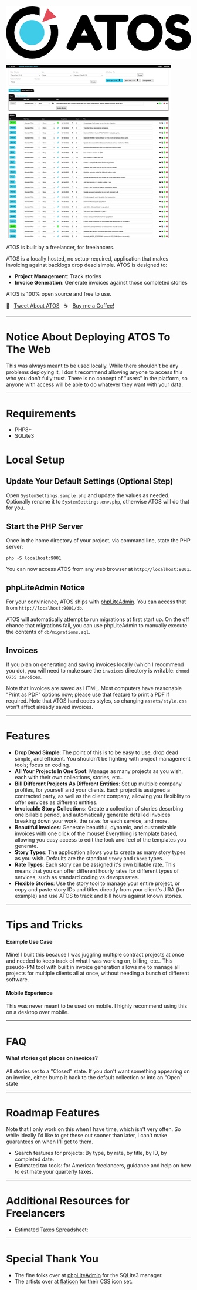 ![ATOS Logo](assets/atos_logo.png)

![ATOS Screen Shot](assets/atos_screen.png)

ATOS is built by a freelancer, for freelancers.

ATOS is a locally hosted, no setup-required, application that makes invoicing against backlogs drop dead simple. ATOS is designed to:

- **Project Management**: Track stories
- **Invoice Generation**: Generate invoices against those completed stories

ATOS is 100% open source and free to use.

💬&nbsp;&nbsp;&nbsp;[Tweet About ATOS](http://twitter.com/intent/tweet?text=Freelancers!+Check+out+ATO+Stories+%2C+a+drop+dead+simple%2C+locally+hosted+story+tracker+and+invoice+generator+designed+for+freelancer+software+developers.&url=https%3A%2F%2Fgithub.com%2Fjbelelieu%2Fato_stories)&nbsp;&nbsp;&nbsp;☕️&nbsp;&nbsp;&nbsp;[Buy me a Coffee!](https://www.buymeacoffee.com/jbelelieu)

-----

# Notice About Deploying ATOS To The Web

This was always meant to be used locally. While there shouldn't be any problems deploying it, I don't recommend allowing anyone to access this who you don't fully trust. There is no concept of "users" in the platform, so anyone with access will be able to do whatever they want with your data.

-----

# Requirements

- PHP8+
- SQLite3

# Local Setup

## Update Your Default Settings (Optional Step)

Open `SystemSettings.sample.php` and update the values as needed. Optionally rename it to `SystemSettings.env.php`, otherwise ATOS will do that for you.

## Start the PHP Server

Once in the home directory of your project, via command line, state the PHP server:

```
php -S localhost:9001
```

You can now access ATOS from any web browser at `http://localhost:9001`.

## phpLiteAdmin Notice

For your convinience, ATOS ships with [phpLiteAdmin](https://www.phpliteadmin.org/). You can access that from `http://localhost:9001/db`.

ATOS will automatically attempt to run migrations at first start up. On the off chance that migrations fail, you can use phpLiteAdmin to manually execute the contents of `db/migrations.sql`.

## Invoices

If you plan on generating and saving invoices locally (which I recommend you do), you will need to make sure the `invoices` directory is writable: `chmod 0755 invoices`.

Note that invoices are saved as HTML. Most computers have reasonable "Print as PDF" options now; please use that feature to print a PDF if required. Note that ATOS hard codes styles, so changing `assets/style.css` won't affect already saved invoices.

-----

# Features

- **Drop Dead Simple**: The point of this is to be easy to use, drop dead simple, and efficient. You shouldn't be fighting with project management tools; focus on coding.
- **All Your Projects In One Spot**: Manage as many projects as you wish, each with their own collections, stories, etc..
- **Bill Different Projects As Different Entities**: Set up multiple company profiles, for yourself and your clients. Each project is assigned a contracted party, as well as the client company, allowing you flexiblity to offer services as different entities.
- **Invoicable Story Collections**: Create a collection of stories descrbing one billable period, and automatically generate detailed invoices breaking down your work, the rates for each service, and more.
- **Beautiful Invoices**: Generate beautiful, dynamic, and customizable invoices with one click of the mouse! Everything is template based, allowing you easy access to edit the look and feel of the templates you generate.
- **Story Types**: The application allows you to create as many story types as you wish. Defaults are the standard `Story` and `Chore` types.
- **Rate Types**: Each story can be assigned it's own billable rate. This means that you can offer different hourly rates for different types of services, such as standard coding vs devops rates.
- **Flexible Stories**: Use the story tool to manage your entire project, or copy and paste story IDs and titles directly from your client's JIRA (for example) and use ATOS to track and bill hours against known stories.

-----

# Tips and Tricks

#### Example Use Case

Mine! I built this because I was juggling multiple contract projects at once and needed to keep track of what I was working on, billing, etc.. This pseudo-PM tool with built in invoice generation allows me to manage all projects for multiple clients all at once, without needing a bunch of different software.

#### Mobile Experience

This was never meant to be used on mobile. I highly recommend using this on a desktop over mobile.

-----

# FAQ

#### What stories get places on invoices?

All stories set to a "Closed" state. If you don't want something appearing on an invoice, either bump it back to the default collection or into an "Open" state

-----

# Roadmap Features

Note that I only work on this when I have time, which isn't very often. So while ideally I'd like to get these out sooner than later, I can't make guarantees on when I'll get to them.

- Search features for projects: By type, by rate, by title, by ID, by completed date.
- Estimated tax tools: for American freelancers, guidance and help on how to estimate your quarterly taxes.

-----

# Additional Resources for Freelancers

- Estimated Taxes Spreadsheet: 

-----

# Special Thank You

- The fine folks over at [phpLiteAdmin](https://www.phpliteadmin.org/) for the SQLite3 manager.
- The artists over at [flaticon](https://flaticon.com/) for their CSS icon set.